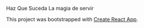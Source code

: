 Haz Que Suceda
La magia de servir

This project was bootstrapped with [Create React App](https://github.com/facebook/create-react-app).